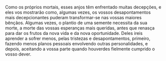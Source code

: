 ﻿Como os próprios mortais, esses anjos têm enfrentado muitas decepções, e eles vos mostrarão como, algumas vezes, os vossos desapontamentos mais decepcionantes puderam transformar-se nas vossas maiores bênçãos. Algumas vezes, o plantio de uma semente necessita da sua morte, a morte das vossas esperanças mais queridas, antes que renasça para dar os frutos da nova vida e da nova oportunidade. Deles ireis aprender a sofrer menos, pelas tristezas e desapontamentos, primeiro, fazendo menos planos pessoais envolvendo outras personalidades, e depois, aceitando a vossa parte quando houverdes fielmente cumprido o vosso dever.